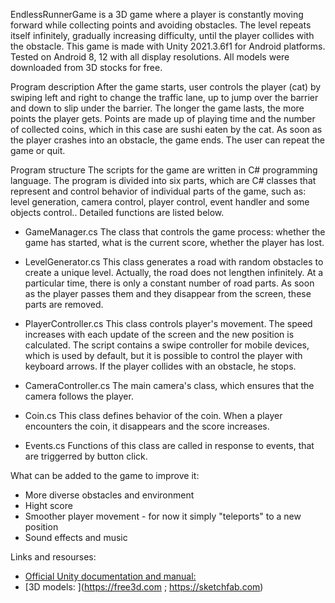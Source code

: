 EndlessRunnerGame is a 3D game where a player is constantly moving forward while collecting points and avoiding obstacles. The level repeats itself infinitely, gradually increasing difficulty, until the player collides with the obstacle. 
This game is made with Unity 2021.3.6f1 for Android platforms. Tested on Android 8, 12 with all display resolutions. All models were downloaded from 3D stocks for free. 

Program description
After the game starts, user controls the player (cat) by swiping left and right to change the traffic lane, up to jump over the barrier and down to slip under the barrier. The longer the game lasts, the more points the player gets. Points are made up of playing time and the number of collected coins, which in this case are sushi eaten by the cat. As soon as the player crashes into an obstacle, the game ends. The user can repeat the game or quit. 

Program structure
The scripts for the game are written in C# programming language. The program is divided into six parts, which are C# classes that represent and control behavior of individual parts of the game, such as: level generation, camera control, player control, event handler and some objects control..
Detailed functions are listed below. 

- GameManager.cs
The class that controls the game process: whether the game has started, what is the current score, whether the player has lost. 

- LevelGenerator.cs
This class generates a road with random obstacles to create a unique level. Actually, the road does not lengthen infinitely. At a particular time, there is only a constant number of road parts. As soon as the player passes them and they disappear from the screen, these parts are removed. 

- PlayerController.cs
This class controls player's movement. The speed increases with each update of the screen and the new position is calculated. The script contains a swipe controller for mobile devices, which is used by default, but it is possible to control the player with keyboard arrows. If the player collides with an obstacle, he stops. 

- CameraController.cs
The main camera's class, which ensures that the camera follows the player. 

- Coin.cs
This class defines behavior of the coin. When a player encounters the coin, it disappears and the score increases. 

- Events.cs
Functions of this class are called in response to events, that are triggerred by button click. 

What can be added to the game to improve it:
- More diverse obstacles and environment
- Hight score
- Smoother player movement - for now it simply "teleports" to a new position
- Sound effects and music 

Links and resourses:
- [Official Unity documentation and manual: ](https://docs.unity3d.com/Manual)
- [3D models: ](https://free3d.com ; https://sketchfab.com)
